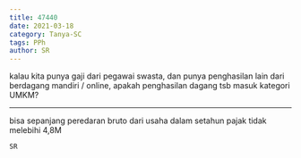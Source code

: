 ```yaml
---
title: 47440
date: 2021-03-18
category: Tanya-SC
tags: PPh
author: SR
---
```


kalau kita punya gaji dari pegawai swasta, dan punya penghasilan lain dari berdagang mandiri / online, apakah penghasilan dagang tsb masuk kategori UMKM?

---

bisa sepanjang peredaran bruto dari usaha dalam setahun pajak tidak melebihi 4,8M

`SR`
